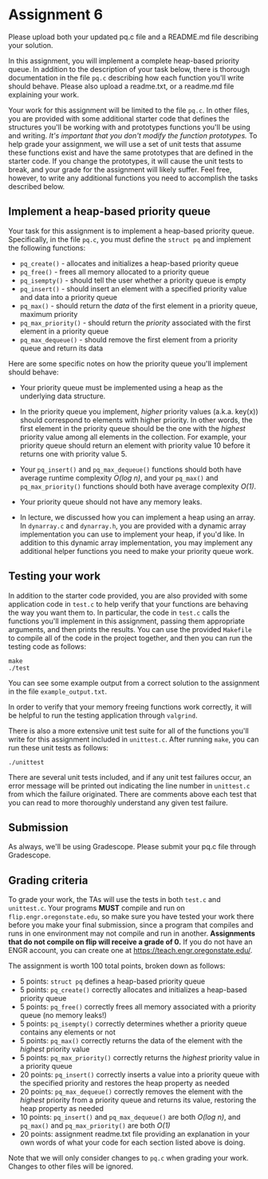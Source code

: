 # Assignment 6

Please upload both your updated pq.c file and a README.md file describing your solution.

In this assignment, you will implement a complete heap-based priority queue.  In addition to the description of your task below, there is thorough documentation in the file `pq.c` describing how each function you'll write should behave. Please also upload a readme.txt, or a readme.md file explaining your work. 

Your work for this assignment will be limited to the file `pq.c`.  In other files, you are provided with some additional starter code that defines the structures you'll be working with and prototypes functions you'll be using and writing.  *It's important that you don't modify the function prototypes.*  To help grade your assignment, we will use a set of unit tests that assume these functions exist and have the same prototypes that are defined in the starter code.  If you change the prototypes, it will cause the unit tests to break, and your grade for the assignment will likely suffer.  Feel free, however, to write any additional functions you need to accomplish the tasks described below.

## Implement a heap-based priority queue

Your task for this assignment is to implement a heap-based priority queue.  Specifically, in the file `pq.c`, you must define the `struct pq` and implement the following functions:

  * `pq_create()` - allocates and initializes a heap-based priority queue
  * `pq_free()` - frees all memory allocated to a priority queue
  * `pq_isempty()` - should tell the user whether a priority queue is empty
  * `pq_insert()` - should insert an element with a specified priority value and data into a priority queue
  * `pq_max()` - should return the *data* of the first element in a priority queue, maximum priority
  * `pq_max_priority()` - should return the *priority* associated with the first element in a priority queue
  * `pq_max_dequeue()` - should remove the first element from a priority queue and return its data

Here are some specific notes on how the priority queue you'll implement should behave:

  * Your priority queue must be implemented using a heap as the underlying data structure.

  * In the priority queue you implement, *higher* priority values (a.k.a. key(x)) should correspond to elements with higher priority.  In other words, the first element in the priority queue should be the one with the *highest* priority value among all elements in the collection.  For example, your priority queue should return an element with priority value 10 before it returns one with priority value 5.

  * Your `pq_insert()` and `pq_max_dequeue()` functions should both have average runtime complexity *O(log n)*, and your `pq_max()` and `pq_max_priority()` functions should both have average complexity *O(1)*.

  * Your priority queue should not have any memory leaks.

  * In lecture, we discussed how you can implement a heap using an array.  In `dynarray.c` and `dynarray.h`, you are provided with a dynamic array implementation you can use to implement your heap, if you'd like.  In addition to this dynamic array implementation, you may implement any additional helper functions you need to make your priority queue work.

## Testing your work

In addition to the starter code provided, you are also provided with some application code in `test.c` to help verify that your functions are behaving the way you want them to.  In particular, the code in `test.c` calls the functions you'll implement in this assignment, passing them appropriate arguments, and then prints the results.  You can use the provided `Makefile` to compile all of the code in the project together, and then you can run the testing code as follows:
```
make
./test
```
You can see some example output from a correct solution to the assignment in the file `example_output.txt`.

In order to verify that your memory freeing functions work correctly, it will be helpful to run the testing application through `valgrind`.

There is also a more extensive unit test suite for all of the functions you'll write for this assignment included in `unittest.c`.  After running `make`, you can run these unit tests as follows:
```
./unittest
```
There are several unit tests included, and if any unit test failures occur, an error message will be printed out indicating the line number in `unittest.c` from which the failure originated.  There are comments above each test that you can read to more thoroughly understand any given test failure.

## Submission

As always, we'll be using Gradescope. Please submit your pq.c file through Gradescope. 

## Grading criteria

To grade your work, the TAs will use the tests in both `test.c` and `unittest.c`.  Your programs **MUST** compile and run on `flip.engr.oregonstate.edu`, so make sure you have tested your work there before you make your final submission, since a program that compiles and runs in one environment may not compile and run in another.  **Assignments that do not compile on flip will receive a grade of 0.**  If you do not have an ENGR account, you can create one at https://teach.engr.oregonstate.edu/.

The assignment is worth 100 total points, broken down as follows:

* 5 points: `struct pq` defines a heap-based priority queue
* 5 points: `pq_create()` correctly allocates and initializes a heap-based priority queue
* 5 points: `pq_free()` correctly frees all memory associated with a priority queue (no memory leaks!)
* 5 points: `pq_isempty()` correctly determines whether a priority queue contains any elements or not
* 5 points: `pq_max()` correctly returns the data of the element with the *highest* priority value
* 5 points: `pq_max_priority()` correctly returns the *highest* priority value in a priority queue
* 20 points: `pq_insert()` correctly inserts a value into a priority queue with the specified priority and restores the heap property as needed
* 20 points: `pq_max_dequeue()` correctly removes the element with the *highest* priority from a priority queue and returns its value, restoring the heap property as needed
* 10 points: `pq_insert()` and `pq_max_dequeue()` are both *O(log n)*, and `pq_max()` and `pq_max_priority()` are both *O(1)*
* 20 points: assignment readme.txt file providing an explanation in your own words of what your code for each section listed above is doing. 


Note that we will only consider changes to `pq.c` when grading your work.  Changes to other files will be ignored.
